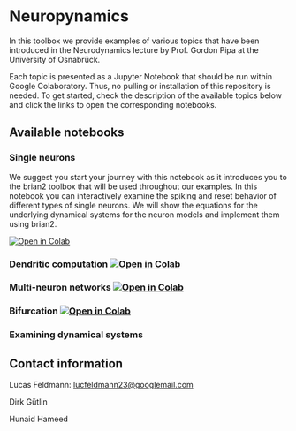 # Neuropynamics

In this toolbox we provide examples of various topics that have been introduced in the Neurodynamics lecture by Prof. Gordon Pipa at the University of Osnabrück. 

Each topic is presented as a Jupyter Notebook that should be run within Google Colaboratory. Thus, no pulling or installation of this repository is needed. To get started, check the description of the available topics below and click the links to open the corresponding notebooks. 

## Available notebooks

### Single neurons

We suggest you start your journey with this notebook as it introduces you to the brian2 toolbox that will be used throughout our examples. 
In this notebook you can interactively examine the spiking and reset behavior of different types of single neurons. We will show the equations for the underlying dynamical systems for the neuron models and implement them using brian2. 

[![Open in Colab](https://colab.research.google.com/assets/colab-badge.svg)](https://colab.research.google.com/github/DiGyt/neuropynamics/blob/master/notebooks/Single_neurons.ipynb)


### Dendritic computation [![Open in Colab](https://colab.research.google.com/assets/colab-badge.svg)](https://colab.research.google.com/github/DiGyt/neuropynamics/blob/master/notebooks/dendritic_computation.ipynb)

### Multi-neuron networks [![Open in Colab](https://colab.research.google.com/assets/colab-badge.svg)](https://colab.research.google.com/github/DiGyt/neuropynamics/blob/master/notebooks/multineuron_networks.ipynb)

### Bifurcation [![Open in Colab](https://colab.research.google.com/assets/colab-badge.svg)](https://colab.research.google.com/github/DiGyt/neuropynamics/blob/master/notebooks/bifurcation.ipynb)

### Examining dynamical systems

## Contact information
Lucas Feldmann: lucfeldmann23@googlemail.com

Dirk Gütlin

Hunaid Hameed
